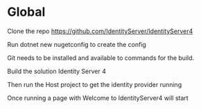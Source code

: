 # Global


Clone the repo https://github.com/IdentityServer/IdentityServer4

Run dotnet new nugetconfig to create the config

Git needs to be installed and available to commands for the build.

Build the solution Identity Server 4 

Then run the Host project to get the identity provider running

Once running a page with Welcome to IdentityServer4 will start
